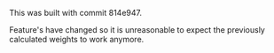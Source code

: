 This was built with commit 814e947.

Feature's have changed so it is unreasonable to expect the previously calculated weights to work anymore.
